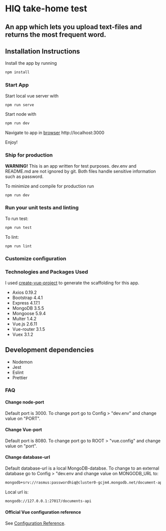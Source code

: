 # HIQ take-home test

## An app which lets you upload text-files and returns the most frequent word.

## Installation Instructions

Install the app by running

```bash
npm install
```

### Start App

Start local vue server with

```bash
npm run serve
```

Start node with

```bash
npm run dev
```

Navigate to app in [browser](http://localhost:3000)
http://localhost:3000

Enjoy!

### Ship for production

**WARNING!**
This is an app written for test purposes. dev.env and README.md are not ignored by git. Both files handle sensitive information such as password.

To minimize and compile for production run

```bash
npm run dev
```

### Run your unit tests and linting

To run test:

```bash
npm run test
```

To lint:

```bash
npm run lint
```

### Customize configuration

### Technologies and Packages Used

I used [create-vue-project](https://cli.vuejs.org/guide/creating-a-project.html)
to generate the scaffolding for this app.

- Axios 0.19.2
- Bootstrap 4.4.1
- Express 4.17.1
- MongoDB 3.5.5
- Mongoose 5.9.4
- Multer 1.4.2
- Vue.js 2.6.11
- Vue-router 3.1.5
- Vuex 3.1.2

## Development dependencies

- Nodemon
- Jest
- Eslint
- Prettier

### FAQ

#### Change node-port

Default port is 3000.
To change port go to Config > "dev.env" and change value on "PORT".

#### Change Vue-port

Default port is 8080.
To change port go to ROOT > "vue.config" and change value on "port".

#### Change database-url

Default database-url is a local MongoDB-databse.
To change to an external database go to Config > "dev.env and change value on MONGODB_URL to:

```bash
mongodb+srv://rasmus:passwordhiq@cluster0-gcjm4.mongodb.net/document-api?retryWrites=true&w=majority
```

Local url is:

```bash
mongodb://127.0.0.1:27017/documents-api
```

#### Official Vue configuration reference

See [Configuration Reference](https://cli.vuejs.org/config/).

```

```
